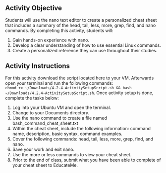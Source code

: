 ## Activity Objective

Students will use the nano text editor to create a personalized cheat sheet that includes a summary of the head, tail, less, more, grep, find, and nano commands. 
By completing this activity, students will:
1. Gain hands-on experience with nano.
2. Develop a clear understanding of how to use essential Linux commands.
3. Create a personalized reference they can use throughout their studies.

## Activity Instructions
For this activity download the script located here to your VM. Afterwards open your terminal and run the following commands: <code> chmod +x ~/Downloads/4.2.4-ActivitySetupScript.sh && bash ~/Downloads/4.2.4-ActivitySetupScript.sh</code>. Once activity setup is done, complete the tasks below:
1. Log into your Ubuntu VM and open the terminal.
2. Change to your Documents directory.
3. Use the nano command to create a file named bash_command_cheat_sheet.txt
4. Within the cheat sheet, include the following information: command name, description, basic syntax, command examples.
5. Cover the following commands: head, tail, less, more, grep, find, and nano.
6. Save your work and exit nano.
7. Use the more or less commands to view your cheat sheet.
8. Prior to the end of class, submit what you have been able to complete of your cheat sheet to EducateMe.
